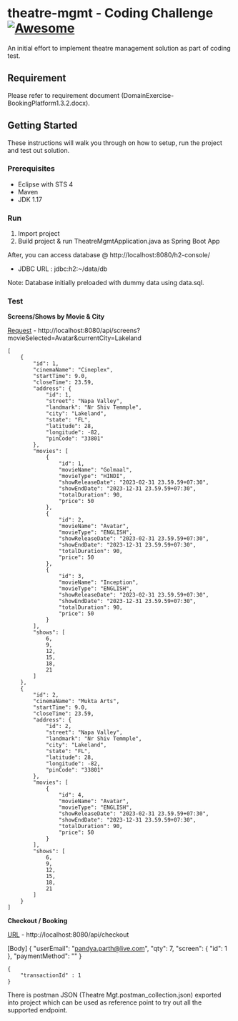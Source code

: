 # theatre-mgmt - Coding Challenge [![Awesome](https://cdn.rawgit.com/sindresorhus/awesome/d7305f38d29fed78fa85652e3a63e154dd8e8829/media/badge.svg)](https://github.com/sindresorhus/awesome)

An initial effort to implement theatre management solution as part of coding test.

## Requirement

Please refer to requirement document (DomainExercise-BookingPlatform1.3.2.docx). 

## Getting Started

These instructions will walk you through on how to setup, run the project and test out solution.

### Prerequisites

* Eclipse with STS 4
* Maven
* JDK 1.17

### Run

1. Import project
2. Build project & run TheatreMgmtApplication.java as Spring Boot App

After, you can access database @ http://localhost:8080/h2-console/
- JDBC URL : jdbc:h2:~/data/db 

Note: Database initially preloaded with dummy data using data.sql.

### Test

__Screens/Shows by Movie & City__

[Request](http://localhost:8080/api/screens?movieSelected=Avatar&currentCity=Lakeland) - http://localhost:8080/api/screens?movieSelected=Avatar&currentCity=Lakeland

```
[
    {
        "id": 1,
        "cinemaName": "Cineplex",
        "startTime": 9.0,
        "closeTime": 23.59,
        "address": {
            "id": 1,
            "street": "Napa Valley",
            "landmark": "Nr Shiv Temmple",
            "city": "Lakeland",
            "state": "FL",
            "latitude": 28,
            "longitude": -82,
            "pinCode": "33801"
        },
        "movies": [
            {
                "id": 1,
                "movieName": "Golmaal",
                "movieType": "HINDI",
                "showReleaseDate": "2023-02-31 23.59.59+07:30",
                "showEndDate": "2023-12-31 23.59.59+07:30",
                "totalDuration": 90,
                "price": 50
            },
            {
                "id": 2,
                "movieName": "Avatar",
                "movieType": "ENGLISH",
                "showReleaseDate": "2023-02-31 23.59.59+07:30",
                "showEndDate": "2023-12-31 23.59.59+07:30",
                "totalDuration": 90,
                "price": 50
            },
            {
                "id": 3,
                "movieName": "Inception",
                "movieType": "ENGLISH",
                "showReleaseDate": "2023-02-31 23.59.59+07:30",
                "showEndDate": "2023-12-31 23.59.59+07:30",
                "totalDuration": 90,
                "price": 50
            }
        ],
        "shows": [
            6,
            9,
            12,
            15,
            18,
            21
        ]
    },
    {
        "id": 2,
        "cinemaName": "Mukta Arts",
        "startTime": 9.0,
        "closeTime": 23.59,
        "address": {
            "id": 2,
            "street": "Napa Valley",
            "landmark": "Nr Shiv Temmple",
            "city": "Lakeland",
            "state": "FL",
            "latitude": 28,
            "longitude": -82,
            "pinCode": "33801"
        },
        "movies": [
            {
                "id": 4,
                "movieName": "Avatar",
                "movieType": "ENGLISH",
                "showReleaseDate": "2023-02-31 23.59.59+07:30",
                "showEndDate": "2023-12-31 23.59.59+07:30",
                "totalDuration": 90,
                "price": 50
            }
        ],
        "shows": [
            6,
            9,
            12,
            15,
            18,
            21
        ]
    }
]

```
__Checkout / Booking__

[URL](http://localhost:8080/api/checkout) - http://localhost:8080/api/checkout

[Body]
{
    "userEmail": "pandya.parth@live.com",
    "qty": 7,
    "screen": {
        "id": 1
    },
    "paymentMethod": ""
}

```
{  
	"transactionId" : 1 
}
```

There is postman JSON (Theatre Mgt.postman_collection.json) exported into project which can be used as reference point to try out all the supported endpoint.
